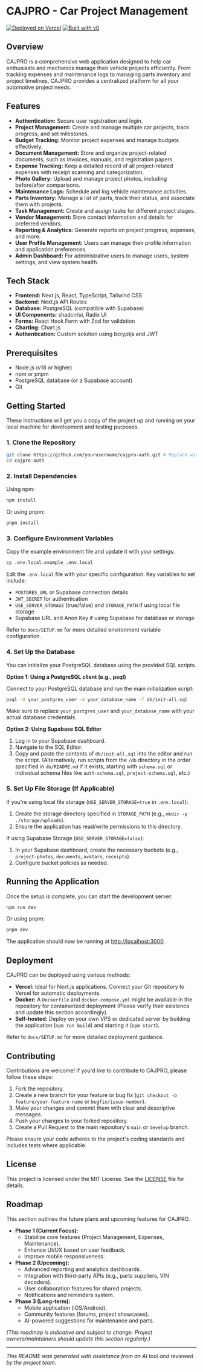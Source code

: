 # CAJPRO - Car Project Management

[![Deployed on Vercel](https://img.shields.io/badge/Deployed%20on-Vercel-black?style=for-the-badge&logo=vercel)](https://vercel.com/honerivan-gmailcoms-projects/v0-cajpro)
[![Built with v0](https://img.shields.io/badge/Built%20with-v0.dev-black?style=for-the-badge)](https://v0.dev/chat/projects/CkplaSuN2ld)

## Overview

CAJPRO is a comprehensive web application designed to help car enthusiasts and mechanics manage their vehicle projects efficiently. From tracking expenses and maintenance logs to managing parts inventory and project timelines, CAJPRO provides a centralized platform for all your automotive project needs.

## Features

*   **Authentication:** Secure user registration and login.
*   **Project Management:** Create and manage multiple car projects, track progress, and set milestones.
*   **Budget Tracking:** Monitor project expenses and manage budgets effectively.
*   **Document Management:** Store and organize project-related documents, such as invoices, manuals, and registration papers.
*   **Expense Tracking:** Keep a detailed record of all project-related expenses with receipt scanning and categorization.
*   **Photo Gallery:** Upload and manage project photos, including before/after comparisons.
*   **Maintenance Logs:** Schedule and log vehicle maintenance activities.
*   **Parts Inventory:** Manage a list of parts, track their status, and associate them with projects.
*   **Task Management:** Create and assign tasks for different project stages.
*   **Vendor Management:** Store contact information and details for preferred vendors.
*   **Reporting & Analytics:** Generate reports on project progress, expenses, and more.
*   **User Profile Management:** Users can manage their profile information and application preferences.
*   **Admin Dashboard:** For administrative users to manage users, system settings, and view system health.

## Tech Stack

*   **Frontend:** Next.js, React, TypeScript, Tailwind CSS
*   **Backend:** Next.js API Routes
*   **Database:** PostgreSQL (compatible with Supabase)
*   **UI Components:** shadcn/ui, Radix UI
*   **Forms:** React Hook Form with Zod for validation
*   **Charting:** Chart.js
*   **Authentication:** Custom solution using bcryptjs and JWT

## Prerequisites

*   Node.js (v18 or higher)
*   npm or pnpm
*   PostgreSQL database (or a Supabase account)
*   Git

## Getting Started

These instructions will get you a copy of the project up and running on your local machine for development and testing purposes.

### 1. Clone the Repository

```bash
git clone https://github.com/yourusername/cajpro-auth.git # Replace with the actual repository URL if different
cd cajpro-auth
```

### 2. Install Dependencies

Using npm:
```bash
npm install
```
Or using pnpm:
```bash
pnpm install
```

### 3. Configure Environment Variables

Copy the example environment file and update it with your settings:

```bash
cp .env.local.example .env.local
```

Edit the `.env.local` file with your specific configuration. Key variables to set include:

*   `POSTGRES_URL` or Supabase connection details
*   `JWT_SECRET` for authentication
*   `USE_SERVER_STORAGE` (true/false) and `STORAGE_PATH` if using local file storage
*   Supabase URL and Anon Key if using Supabase for database or storage

Refer to `docs/SETUP.md` for more detailed environment variable configuration.

### 4. Set Up the Database

You can initialize your PostgreSQL database using the provided SQL scripts.

**Option 1: Using a PostgreSQL client (e.g., psql)**

Connect to your PostgreSQL database and run the main initialization script:
```bash
psql -U your_postgres_user -d your_database_name -f db/init-all.sql
```
Make sure to replace `your_postgres_user` and `your_database_name` with your actual database credentials.

**Option 2: Using Supabase SQL Editor**

1.  Log in to your Supabase dashboard.
2.  Navigate to the SQL Editor.
3.  Copy and paste the contents of `db/init-all.sql` into the editor and run the script.
    (Alternatively, run scripts from the `/db` directory in the order specified in `db/README.md` if it exists, starting with `schema.sql` or individual schema files like `auth-schema.sql`, `project-schema.sql`, etc.)

### 5. Set Up File Storage (If Applicable)

If you're using local file storage (`USE_SERVER_STORAGE=true` in `.env.local`):

1.  Create the storage directory specified in `STORAGE_PATH` (e.g., `mkdir -p ./storage/uploads`).
2.  Ensure the application has read/write permissions to this directory.

If using Supabase Storage (`USE_SERVER_STORAGE=false`):

1.  In your Supabase dashboard, create the necessary buckets (e.g., `project-photos`, `documents`, `avatars`, `receipts`).
2.  Configure bucket policies as needed.

## Running the Application

Once the setup is complete, you can start the development server:

```bash
npm run dev
```
Or using pnpm:
```bash
pnpm dev
```

The application should now be running at [http://localhost:3000](http://localhost:3000).

## Deployment

CAJPRO can be deployed using various methods:

*   **Vercel:** Ideal for Next.js applications. Connect your Git repository to Vercel for automatic deployments.
*   **Docker:** A `Dockerfile` and `docker-compose.yml` might be available in the repository for containerized deployment (Please verify their existence and update this section accordingly).
*   **Self-hosted:** Deploy on your own VPS or dedicated server by building the application (`npm run build`) and starting it (`npm start`).

Refer to `docs/SETUP.md` for more detailed deployment guidance.

## Contributing

Contributions are welcome! If you'd like to contribute to CAJPRO, please follow these steps:

1.  Fork the repository.
2.  Create a new branch for your feature or bug fix (`git checkout -b feature/your-feature-name` or `bugfix/issue-number`).
3.  Make your changes and commit them with clear and descriptive messages.
4.  Push your changes to your forked repository.
5.  Create a Pull Request to the main repository's `main` or `develop` branch.

Please ensure your code adheres to the project's coding standards and includes tests where applicable.

## License

This project is licensed under the MIT License. See the [LICENSE](LICENSE.md) file for details.

## Roadmap

This section outlines the future plans and upcoming features for CAJPRO.

*   **Phase 1 (Current Focus):**
    *   Stabilize core features (Project Management, Expenses, Maintenance).
    *   Enhance UI/UX based on user feedback.
    *   Improve mobile responsiveness.
*   **Phase 2 (Upcoming):**
    *   Advanced reporting and analytics dashboards.
    *   Integration with third-party APIs (e.g., parts suppliers, VIN decoders).
    *   User collaboration features for shared projects.
    *   Notifications and reminders system.
*   **Phase 3 (Long-term):**
    *   Mobile application (iOS/Android).
    *   Community features (forums, project showcases).
    *   AI-powered suggestions for maintenance and parts.

*(This roadmap is indicative and subject to change. Project owners/maintainers should update this section regularly.)*

---

*This README was generated with assistance from an AI tool and reviewed by the project team.*
